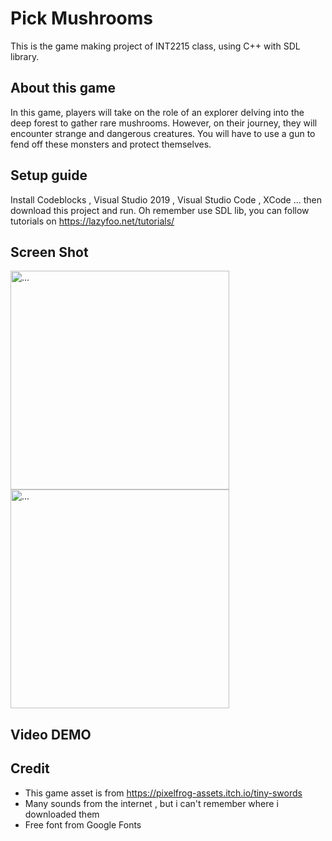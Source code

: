
# Pick Mushrooms
This is the game making project of INT2215 class, using C++ with SDL library.

## About this game
In this game, players will take on the role of an explorer delving into the deep forest to gather rare mushrooms. However, on their journey, they will encounter strange and dangerous creatures. You will have to use a gun to fend off these monsters and protect themselves.

## Setup guide
Install Codeblocks , Visual Studio 2019 , Visual Studio Code , XCode ... then download this project and run.
Oh remember use SDL lib, you can  follow tutorials on https://lazyfoo.net/tutorials/

## Screen Shot
<img src="https://i.imgur.com/gNWc3WT.png" alt="..." width="350" /> 
<img src="https://i.imgur.com/Y1Te40zl.png" alt="..." width="350" /> 

## Video DEMO


## Credit
- This game asset is from https://pixelfrog-assets.itch.io/tiny-swords
- Many sounds from the internet , but i can't remember where i downloaded them
- Free font from Google Fonts

